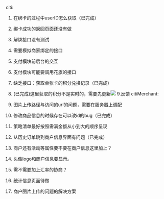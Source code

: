 citi:

1. 在绑卡的过程中userID怎么获取（已完成）
2. 绑卡成功的返回页面还没有做
3. 解绑接口没有测试
4. 需要模拟商家绑定的接口
5. 支付模块前后台的交互
6. 支付模块可能要调用花旗的接口
7. 缺乏接口：获取单张卡的积分兑换记录（已完成）
8. (已完成)这里获取的积分不是实时的，需要先更新![](https://i.imgur.com/s7iqcAJ.png)
9.反馈
citiMerchant:

1. 图片上传路径与访问的url的问题，需要在服务器上调配
2. 修改商品信息的时候存在可以改id的bug（已完成）
3. 策略清单最好按照需满金额从小到大的顺序呈现
4. 从历史订单跳到商户信息界面有问题（已完成）
5. 商户还有活动等属性要不要在商户信息这里加上？
6. 头像logo和商户信息要显示。
7. 需不需要加上汇率的协商？
8. 统计信息页面待做
9. 商户图片上传的问题的解决方案

